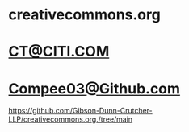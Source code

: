 # creativecommons.org
# CT@CITI.COM
# Compee03@Github.com
https://github.com/Gibson-Dunn-Crutcher-LLP/creativecommons.org./tree/main
